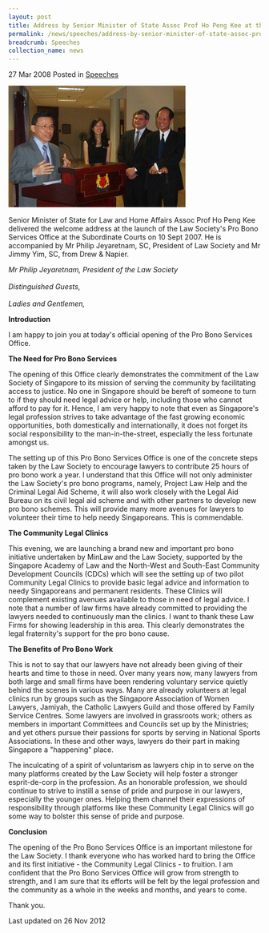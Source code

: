 ```yaml
---
layout: post
title: Address by Senior Minister of State Assoc Prof Ho Peng Kee at the Official Opening of the Pro Bono Services Office
permalink: /news/speeches/address-by-senior-minister-of-state-assoc-prof-ho-peng-kee-at-the-official-opening-of-the-pro-bono
breadcrumb: Speeches
collection_name: news
---
```


27 Mar 2008 Posted in [Speeches](/news/speeches)

<img src="/images/news/speeches/1399988674478.jpg" alt="address-by-sms-ap" style="width:354px;height:243px;" />

Senior Minister of State for Law and Home Affairs Assoc Prof Ho Peng Kee delivered the welcome address at the launch of the Law Society's Pro Bono Services Office at the Subordinate Courts on 10 Sept 2007. He is accompanied by Mr Philip Jeyaretnam, SC, President of Law Society and Mr Jimmy Yim, SC, from Drew & Napier.

*Mr Philip Jeyaretnam, President of the Law Society*
<br>  
*Distinguished Guests,*
<br>  
*Ladies and Gentlemen,*


**Introduction** 

I am happy to join you at today's official opening of the Pro Bono Services Office. 

**The Need for Pro Bono Services**


The opening of this Office clearly demonstrates the commitment of the Law Society of Singapore to its mission of serving the community by facilitating access to justice. No one in Singapore should be bereft of someone to turn to if they should need legal advice or help, including those who cannot afford to pay for it. Hence, I am very happy to note that even as Singapore's legal profession strives to take advantage of the fast growing economic opportunities, both domestically and internationally, it does not forget its social responsibility to the man-in-the-street, especially the less fortunate amongst us.

The setting up of this Pro Bono Services Office is one of the concrete steps taken by the Law Society to encourage lawyers to contribute 25 hours of pro bono work a year. I understand that this Office will not only administer the Law Society's pro bono programs, namely, Project Law Help and the Criminal Legal Aid Scheme, it will also work closely with the Legal Aid Bureau on its civil legal aid scheme and with other partners to develop new pro bono schemes. This will provide many more avenues for lawyers to volunteer their time to help needy Singaporeans. This is commendable.

**The Community Legal Clinics**

This evening, we are launching a brand new and important pro bono initiative undertaken by MinLaw and the Law Society, supported by the Singapore Academy of Law and the North-West and South-East Community Development Councils (CDCs) which will see the setting up of two pilot Community Legal Clinics to provide basic legal advice and information to needy Singaporeans and permanent residents. These Clinics will complement existing avenues available to those in need of legal advice. I note that a number of law firms have already committed to providing the lawyers needed to continuously man the clinics. I want to thank these Law Firms for showing leadership in this area. This clearly demonstrates the legal fraternity's support for the pro bono cause. 


**The Benefits of Pro Bono Work**

This is not to say that our lawyers have not already been giving of their hearts and time to those in need. Over many years now, many lawyers from both large and small firms have been rendering voluntary service quietly behind the scenes in various ways. Many are already volunteers at legal clinics run by groups such as the Singapore Association of Women Lawyers, Jamiyah, the Catholic Lawyers Guild and those offered by Family Service Centres. Some lawyers are involved in grassroots work; others as members in important Committees and Councils set up by the Ministries; and yet others pursue their passions for sports by serving in National Sports Associations. In these and other ways, lawyers do their part in making Singapore a "happening" place.

The inculcating of a spirit of voluntarism as lawyers chip in to serve on the many platforms created by the Law Society will help foster a stronger esprit-de-corp in the profession. As an honorable profession, we should continue to strive to instill a sense of pride and purpose in our lawyers, especially the younger ones. Helping them channel their expressions of responsibility through platforms like these Community Legal Clinics will go some way to bolster this sense of pride and purpose. 


**Conclusion**

The opening of the Pro Bono Services Office is an important milestone for the Law Society. I thank everyone who has worked hard to bring the Office and its first initiative - the Community Legal Clinics - to fruition. I am confident that the Pro Bono Services Office will grow from strength to strength, and I am sure that its efforts will be felt by the legal profession and the community as a whole in the weeks and months, and years to come.

Thank you.


<p class="right-side-updated">Last updated on 26 Nov 2012</p> 
